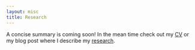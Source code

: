 ```yaml
---
layout: misc
title: Research
---
```

A concise summary is coming soon! In the mean time check out my [CV](https://jesusthebotanist.github.io/pages/cv.html_) or my blog post where I describe my [research](https://jesusthebotanist.github.io/pages/Rambles.html). 